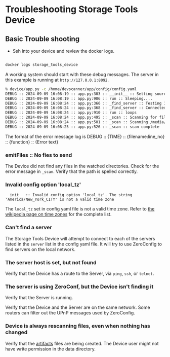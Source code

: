 # Troubleshooting Storage Tools Device

## Basic Trouble shooting

* Ssh into your device and review the docker logs.

```bash

docker logs storage_tools_device
```

A working system should start with these debug messages.  The server in this example is running at `http://127.0.0.1:8092`.

```bash
% device/app.py -c /home/devscanner/app/config/config.yaml
DEBUG :: 2024-09-09 16:08:19 :: app.py:303 :: __init__ :: Setting source name to DEV-a0291955017f 
DEBUG :: 2024-09-09 16:08:19 :: app.py:906 :: run :: Sleeping.... 
DEBUG :: 2024-09-09 16:08:24 :: app.py:366 :: _find_server :: Testing 127.0.0.1:8092 
DEBUG :: 2024-09-09 16:08:24 :: app.py:368 :: _find_server :: Connected to 127.0.0.1:8092 
DEBUG :: 2024-09-09 16:08:24 :: app.py:910 :: run :: loops 
DEBUG :: 2024-09-09 16:08:24 :: app.py:495 :: _scan :: Scanning for files 
DEBUG :: 2024-09-09 16:08:24 :: app.py:501 :: _scan :: Scanning /media/norm/Extreme SSD/airlab/volume3/chiron/datasets/experiments/ 
DEBUG :: 2024-09-09 16:08:25 :: app.py:526 :: _scan :: scan complete 
```

The format of the error message log is DEBUG :: {TIME} :: {filename:line_no} :: {function} :: {Error text}

### emitFiles :: No fies to send

The Device did not find any files in the watched directories.  Check for the error message in `_scan`.  Verify that the path is spelled correctly.

### Invalid config option 'local_tz'

`__init__ :: Invalid config option 'local_tz'. The string 'America/New_York_CITY' is not a valid time zone`

The `local_tz` set in config yaml file is not a valid time zone. Refer to [the wikipedia page on time zones](https://en.wikipedia.org/wiki/List_of_tz_database_time_zones) for the complete list.

### Can't find a server

The Storage Tools Device will attempt to connect to each of the servers listed in the `server` list in the config yaml file.  It will try to use ZeroConfig to find servers on the local network.  

### The server host is set, but not found

Verify that the Device has a route to the Server, via `ping`, `ssh`, or `telnet`.

### The server is using ZeroConf, but the Device isn't finding it

Verify that the Server is running.  

Verify that the Device and the Server are on the same network.  Some routers can filter out the UPnP messages used by ZeroConfig.

### Device is always rescanning files, even when nothing has changed

Verify that the [artifacts](Artifacts.md) files are being created. The Device user might not have write permission in the data directory.

